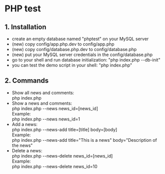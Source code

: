 # PHP test

## 1. Installation

  - create an empty database named "phptest" on your MySQL server
  - (new) copy config/app.php.dev to config/app.php
  - (new) copy config/database.php.dev to config/database.php
  - (new) put your MySQL server credentials in the config/database.php
  - go to your shell and run database initialization: "php index.php --db-init"
  - you can test the demo script in your shell: "php index.php"

## 2. Commands

  - Show all news and comments: <br>
    php index.php<br>
  - Show a  news and comments: <br>
    php index.php --news news_id=[news_id]<br>
    Example:<br>
    php index.php --news news_id=1<br>
  - Add a news:<br>
    php index.php --news-add title=[title] body=[body]<br>
    Example:<br>
    php index.php --news-add title="This is a news" body="Description of the news"<br>
  - Delete a news:<br>
    php index.php --news-delete news_id=[news_id]<br>
    Example:<br>
    php index.php --news-delete news_id=10<br>
